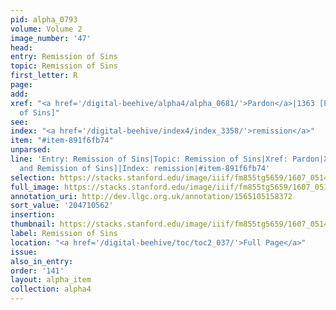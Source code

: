```yaml
---
pid: alpha_0793
volume: Volume 2
image_number: '47'
head:
entry: Remission of Sins
topic: Remission of Sins
first_letter: R
page:
add:
xref: "<a href='/digital-beehive/alpha4/alpha_0681/'>Pardon</a>|1363 [Pardon and Remission
  of Sins]"
see:
index: "<a href='/digital-beehive/index4/index_3358/'>remission</a>"
item: "#item-891f6fb74"
unparsed:
line: 'Entry: Remission of Sins|Topic: Remission of Sins|Xref: Pardon|Xref: 1363 [Pardon
  and Remission of Sins]|Index: remission|#item-891f6fb74'
selection: https://stacks.stanford.edu/image/iiif/fm855tg5659/1607_0514/270,562,3084,444/full/0/default.jpg
full_image: https://stacks.stanford.edu/image/iiif/fm855tg5659/1607_0514/full/full/0/default.jpg
annotation_uri: http://dev.llgc.org.uk/annotation/1565105158372
sort_value: '204710562'
insertion:
thumbnail: https://stacks.stanford.edu/image/iiif/fm855tg5659/1607_0514/270,562,600,180/250,/0/default.jpg
label: Remission of Sins
location: "<a href='/digital-beehive/toc/toc2_037/'>Full Page</a>"
issue:
also_in_entry:
order: '141'
layout: alpha_item
collection: alpha4
---
```

